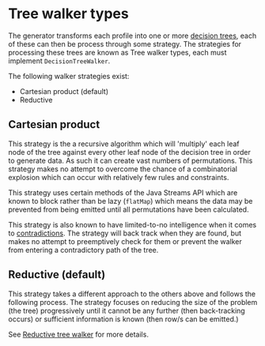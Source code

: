 # Tree walker types

The generator transforms each profile into one or more [decision trees](../decisionTrees/DecisionTrees.md), each of these can then be process through some strategy. The strategies for processing these trees are known as Tree walker types, each must implement `DecisionTreeWalker`.

The following walker strategies exist:

* Cartesian product (default)
* Reductive

## Cartesian product
This strategy is the a recursive algorithm which will 'multiply' each leaf node of the tree against every other leaf node of the decision tree in order to generate data. As such it can create vast numbers of permutations. This strategy makes no attempt to overcome the chance of a combinatorial explosion which can occur with relatively few rules and constraints.

This strategy uses certain methods of the Java Streams API which are known to block rather than be lazy (`flatMap`) which means the data may be prevented from being emitted until all permutations have been calculated.

This strategy is also known to have limited-to-no intelligence when it comes to [contradictions](../../user/Contradictions.md). The strategy will back track when they are found, but makes no attempt to preemptively check for them or prevent the walker from entering a contradictory path of the tree.

## Reductive (default)
This strategy takes a different approach to the others above and follows the following process. The strategy focuses on reducing the size of the problem (the tree) progressively until it cannot be any further (then back-tracking occurs) or sufficient information is known (then row/s can be emitted.) 

See [Reductive tree walker](ReductiveTreeWalker.md) for more details.
